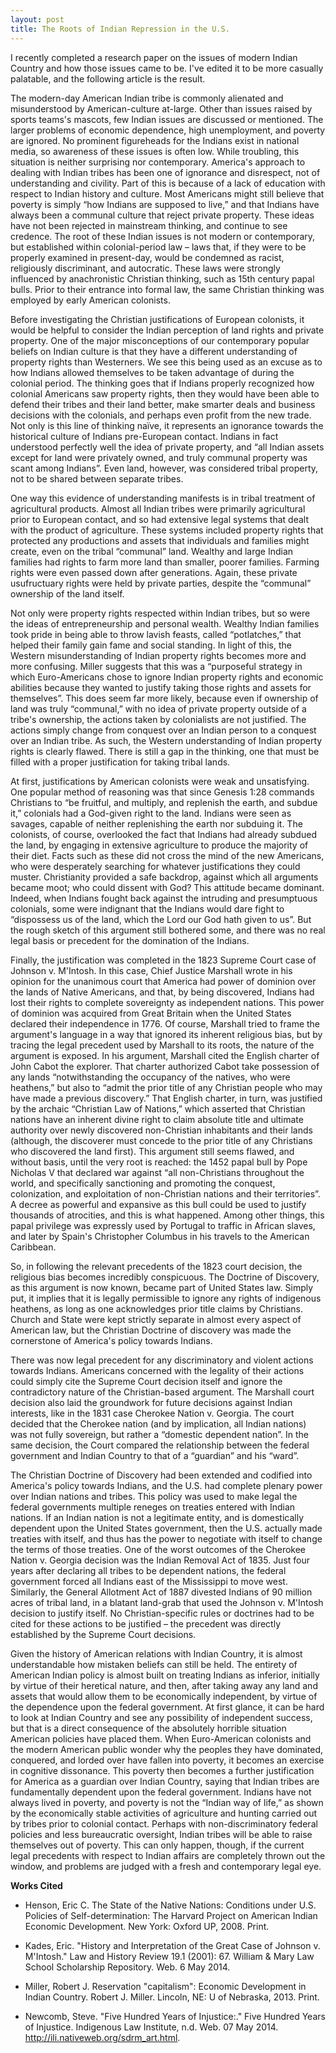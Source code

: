 ```yaml
---
layout: post
title: The Roots of Indian Repression in the U.S.
---
```


I recently completed a research paper on the issues of modern Indian Country and how those issues came to be. I've edited it to be more casually palatable, and the following article is the result. 

The modern-day American Indian tribe is commonly alienated and misunderstood by American-culture at-large. Other than issues raised by sports teams's mascots, few Indian issues are discussed or mentioned. The larger problems of economic dependence, high unemployment, and poverty are ignored. No prominent figureheads for the Indians exist in national media, so awareness of these issues is often low. While troubling, this situation is neither surprising nor contemporary. America's approach to dealing with Indian tribes has been one of ignorance and disrespect, not of understanding and civility. Part of this is because of a lack of education with respect to Indian history and culture. Most Americans might still believe that poverty is simply “how Indians are supposed to live,” and that Indians have always been a communal culture that reject private property. These ideas have not been rejected in mainstream thinking, and continue to see credence.  The root of these Indian issues is not modern or contemporary, but established within colonial-period law – laws that, if they were to be properly examined in present-day, would be condemned as racist, religiously discriminant, and autocratic. These laws were strongly influenced by anachronistic Christian thinking, such as 15th century papal bulls. Prior to their entrance into formal law, the same Christian thinking was employed by early American colonists. 

Before investigating the Christian justifications of European colonists, it would be helpful to consider the Indian perception of land rights and private property. One of the major misconceptions of our contemporary popular beliefs on Indian culture is that they have a different understanding of property rights than Westerners. We see this being used as an excuse as to how Indians allowed themselves to be taken advantage of during the colonial period. The thinking goes that if Indians properly recognized how colonial Americans saw property rights, then they would have been able to defend their tribes and their land better, make smarter deals and business decisions with the colonials, and perhaps even profit from the new trade. Not only is this line of thinking naïve, it represents an ignorance towards the historical culture of Indians pre-European contact. Indians in fact understood perfectly well the idea of private property, and “all Indian assets except for land were privately owned, and truly communal property was scant among Indians”. Even land, however, was considered tribal property, not to be shared between separate tribes. 

One way this evidence of understanding manifests is in tribal treatment of agricultural products. Almost all Indian tribes were primarily agricultural prior to European contact, and so had extensive legal systems that dealt with the product of agriculture. These systems included property rights that protected any productions and assets that individuals and families might create, even on the tribal “communal” land. Wealthy and large Indian families had rights to farm more land than smaller, poorer families. Farming rights were even passed down after generations. Again, these private usufructuary rights were held by private parties, despite the “communal” ownership of the land itself.
 
Not only were property rights respected within Indian tribes, but so were the ideas of entrepreneurship and personal wealth. Wealthy Indian families took pride in being able to throw lavish feasts, called “potlatches,” that helped their family gain fame and social standing. In light of this, the Western misunderstanding of Indian property rights becomes more and more confusing. Miller suggests that this was a “purposeful strategy in which Euro-Americans chose to ignore Indian property rights and economic abilities because they wanted to justify taking those rights and assets for themselves”. This does seem far more likely, because even if ownership of land was truly “communal,” with no idea of private property outside of a tribe's ownership, the actions taken by colonialists are not justified. The actions simply change from conquest over an Indian person to a conquest over an Indian tribe. As such, the Western understanding of Indian property rights is clearly flawed. There is still a gap in the thinking, one that must be filled with a proper justification for taking tribal lands.

At first, justifications by American colonists were weak and unsatisfying. One popular method of reasoning was that since Genesis 1:28 commands Christians to “be fruitful, and multiply, and replenish the earth, and subdue it,” colonials had a God-given right to the land. Indians were seen as savages, capable of neither replenishing the earth nor subduing it. The colonists, of course, overlooked the fact that Indians had already subdued the land, by engaging in extensive agriculture to produce the majority of their diet. Facts such as these did not cross the mind of the new Americans, who were desperately searching for whatever justifications they could muster. Christianity provided a safe backdrop, against which all arguments became moot; who could dissent with God? This attitude became dominant. Indeed, when Indians fought back against the intruding and presumptuous colonials, some were indignant that the Indians would dare fight to “dispossess us of the land, which the Lord our God hath given to us”. But the rough sketch of this argument still bothered some, and there was no real legal basis or precedent for the domination of the Indians.

Finally, the justification was completed in the 1823 Supreme Court case of Johnson v. M'Intosh. In this case, Chief Justice Marshall wrote in his opinion for the unanimous court that America had power of dominion over the lands of Native Americans, and that, by being discovered, Indians had lost their rights to complete sovereignty as independent nations. This power of dominion was acquired from Great Britain when the United States declared their independence in 1776. Of course, Marshall tried to frame the argument's language in a way that ignored its inherent religious bias, but by tracing the legal precedent used by Marshall to its roots, the nature of the argument is exposed. In his argument, Marshall cited the English charter of John Cabot the explorer. That charter authorized Cabot take possession of any lands “notwithstanding the occupancy of the natives, who were heathens,” but also to “admit the prior title of any Christian people who may have made a previous discovery.” That English charter, in turn, was justified by the archaic “Christian Law of Nations,” which asserted that Christian nations have an inherent divine right to claim absolute title and ultimate authority over newly discovered non-Christian inhabitants and their lands (although, the discoverer must concede to the prior title of any Christians who discovered the land first). This argument still seems flawed, and without basis, until the very root is reached: the 1452 papal bull by Pope Nicholas V that declared war against “all non-Christians throughout the world, and specifically sanctioning and promoting the conquest, colonization, and exploitation of non-Christian nations and their territories”. A decree as powerful and expansive as this bull could be used to justify thousands of atrocities, and this is what happened. Among other things, this papal privilege was expressly used by Portugal to traffic in African slaves, and later by Spain's Christopher Columbus in his travels to the American Caribbean. 

So, in following the relevant precedents of the 1823 court decision, the religious bias becomes incredibly conspicuous. The Doctrine of Discovery, as this argument is now known, became part of United States law. Simply put, it implies that it is legally permissible to ignore any rights of indigenous heathens, as long as one acknowledges prior title claims by Christians. Church and State were kept strictly separate in almost every aspect of American law, but the Christian Doctrine of discovery was made the cornerstone of America's policy towards Indians. 

There was now legal precedent for any discriminatory and violent actions towards Indians.  Americans concerned with the legality of their actions could simply cite the Supreme Court decision itself and ignore the contradictory nature of the Christian-based argument. The Marshall court decision also laid the groundwork for future decisions against Indian interests, like in the 1831 case Cherokee Nation v. Georgia. The court decided that the Cherokee nation (and by implication, all Indian nations) was not fully sovereign, but rather a “domestic dependent nation”. In the same decision, the Court compared the relationship between the federal government and Indian Country to that of a “guardian” and his “ward”.

The Christian Doctrine of Discovery had been extended and codified into America's policy towards Indians, and the U.S. had complete plenary power over Indian nations and tribes. This policy was used to make legal the federal governments multiple reneges on treaties entered with Indian nations. If an Indian nation is not a legitimate entity, and is domestically dependent upon the United States government, then the U.S. actually made treaties with itself, and thus has the power to negotiate with itself to change the terms of those treaties. One of the worst outcomes of the Cherokee Nation v. Georgia decision was the Indian Removal Act of 1835. Just four years after declaring all tribes to be dependent nations, the federal government forced all Indians east of the Mississippi to move west. Similarly, the General Allotment Act of 1887 divested Indians of 90 million acres of tribal land, in a blatant land-grab that used the Johnson v. M'Intosh decision to justify itself. No Christian-specific rules or doctrines had to be cited for these actions to be justified – the precedent was directly established by the Supreme Court decisions. 
	
Given the history of American relations with Indian Country, it is almost understandable how mistaken beliefs can still be held. The entirety of American Indian policy is almost built on treating Indians as inferior, initially by virtue of their heretical nature, and then, after taking away any land and assets that would allow them to be economically independent, by virtue of the dependence upon the federal government. At first glance, it can be hard to look at Indian Country and see any possibility of independent success, but that is a direct consequence of the absolutely horrible situation American policies have placed them. When Euro-American colonists and the modern American public wonder why the peoples they have dominated, conquered, and lorded over have fallen into poverty, it becomes an exercise in cognitive dissonance. This poverty then becomes a further justification for America as a guardian over Indian Country, saying that Indian tribes are fundamentally dependent upon the federal government. Indians have not always lived in poverty, and poverty is not the “Indian way of life,” as shown by the economically stable activities of agriculture and hunting carried out by tribes prior to colonial contact. Perhaps with non-discriminatory federal policies and less bureaucratic oversight, Indian tribes will be able to raise themselves out of poverty. This can only happen, though, if the current legal precedents with respect to Indian affairs are completely thrown out the window, and problems are judged with a fresh and contemporary legal eye.

**Works Cited**

* Henson, Eric C. The State of the Native Nations: Conditions under U.S. Policies of Self-determination: The Harvard Project on American Indian Economic          Development. New York: Oxford UP, 2008. Print. 

* Kades, Eric. "History and Interpretation of the Great Case of Johnson v. M'Intosh." Law and History Review 19.1 (2001): 67. William & Mary Law School Scholarship Repository. Web. 6 May 2014.  

* Miller, Robert J. Reservation "capitalism": Economic Development in Indian Country. Robert J. Miller. Lincoln, NE: U of Nebraska, 2013. Print. 

* Newcomb, Steve. "Five Hundred Years of Injustice:." Five Hundred Years of Injustice. Indigenous Law Institute, n.d. Web. 07 May 2014. <http://ili.nativeweb.org/sdrm_art.html>. 